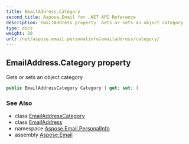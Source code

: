 ```yaml
---
title: EmailAddress.Category
second_title: Aspose.Email for .NET API Reference
description: EmailAddress property. Gets or sets an object category
type: docs
weight: 20
url: /net/aspose.email.personalinfo/emailaddress/category/
---
```

## EmailAddress.Category property

Gets or sets an object category

```csharp
public EmailAddressCategory Category { get; set; }
```

### See Also

* class [EmailAddressCategory](../../emailaddresscategory/)
* class [EmailAddress](../)
* namespace [Aspose.Email.PersonalInfo](../../emailaddress/)
* assembly [Aspose.Email](../../../)


